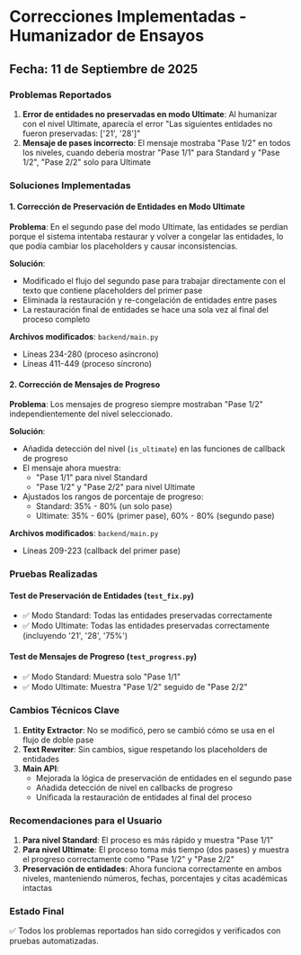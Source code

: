 # Correcciones Implementadas - Humanizador de Ensayos

## Fecha: 11 de Septiembre de 2025

### Problemas Reportados
1. **Error de entidades no preservadas en modo Ultimate**: Al humanizar con el nivel Ultimate, aparecía el error "Las siguientes entidades no fueron preservadas: ['21', '28']"
2. **Mensaje de pases incorrecto**: El mensaje mostraba "Pase 1/2" en todos los niveles, cuando debería mostrar "Pase 1/1" para Standard y "Pase 1/2", "Pase 2/2" solo para Ultimate

### Soluciones Implementadas

#### 1. Corrección de Preservación de Entidades en Modo Ultimate

**Problema**: En el segundo pase del modo Ultimate, las entidades se perdían porque el sistema intentaba restaurar y volver a congelar las entidades, lo que podía cambiar los placeholders y causar inconsistencias.

**Solución**: 
- Modificado el flujo del segundo pase para trabajar directamente con el texto que contiene placeholders del primer pase
- Eliminada la restauración y re-congelación de entidades entre pases
- La restauración final de entidades se hace una sola vez al final del proceso completo

**Archivos modificados**: `backend/main.py`
- Líneas 234-280 (proceso asíncrono)
- Líneas 411-449 (proceso síncrono)

#### 2. Corrección de Mensajes de Progreso

**Problema**: Los mensajes de progreso siempre mostraban "Pase 1/2" independientemente del nivel seleccionado.

**Solución**:
- Añadida detección del nivel (`is_ultimate`) en las funciones de callback de progreso
- El mensaje ahora muestra:
  - "Pase 1/1" para nivel Standard
  - "Pase 1/2" y "Pase 2/2" para nivel Ultimate
- Ajustados los rangos de porcentaje de progreso:
  - Standard: 35% - 80% (un solo pase)
  - Ultimate: 35% - 60% (primer pase), 60% - 80% (segundo pase)

**Archivos modificados**: `backend/main.py`
- Líneas 209-223 (callback del primer pase)

### Pruebas Realizadas

#### Test de Preservación de Entidades (`test_fix.py`)
- ✅ Modo Standard: Todas las entidades preservadas correctamente
- ✅ Modo Ultimate: Todas las entidades preservadas correctamente (incluyendo '21', '28', '75%')

#### Test de Mensajes de Progreso (`test_progress.py`)
- ✅ Modo Standard: Muestra solo "Pase 1/1"
- ✅ Modo Ultimate: Muestra "Pase 1/2" seguido de "Pase 2/2"

### Cambios Técnicos Clave

1. **Entity Extractor**: No se modificó, pero se cambió cómo se usa en el flujo de doble pase
2. **Text Rewriter**: Sin cambios, sigue respetando los placeholders de entidades
3. **Main API**: 
   - Mejorada la lógica de preservación de entidades en el segundo pase
   - Añadida detección de nivel en callbacks de progreso
   - Unificada la restauración de entidades al final del proceso

### Recomendaciones para el Usuario

1. **Para nivel Standard**: El proceso es más rápido y muestra "Pase 1/1"
2. **Para nivel Ultimate**: El proceso toma más tiempo (dos pases) y muestra el progreso correctamente como "Pase 1/2" y "Pase 2/2"
3. **Preservación de entidades**: Ahora funciona correctamente en ambos niveles, manteniendo números, fechas, porcentajes y citas académicas intactas

### Estado Final
✅ Todos los problemas reportados han sido corregidos y verificados con pruebas automatizadas.
